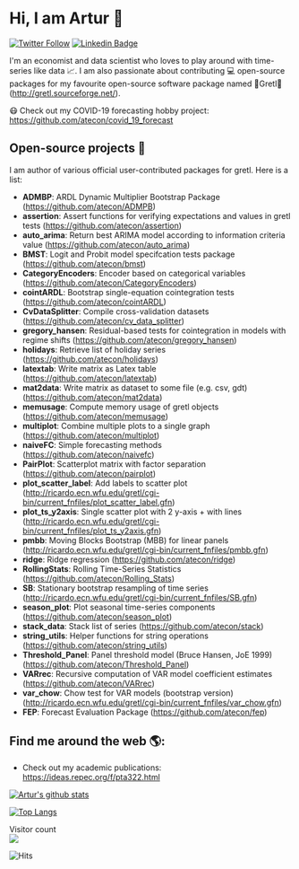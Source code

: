 # Hi, I am Artur :wave:

[![Twitter Follow](https://img.shields.io/twitter/follow/atecon1?label=Follow&style=social)](https://twitter.com/atecon1)
[![Linkedin Badge](https://img.shields.io/badge/-artur-tarassow-39690416-blue?style=flat-square&logo=Linkedin&logoColor=white&link=https://www.linkedin.com/in/artur-tarassow-39690416/)](https://www.linkedin.com/in/artur-tarassow-39690416/) 

I'm an economist and data scientist who loves to play around with time-series like data :chart_with_upwards_trend:. I am also passionate about contributing 💻 open-source packages for my favourite open-source software package named 🌟Gretl🌟 (http://gretl.sourceforge.net/).

:mask: Check out my COVID-19 forecasting hobby project: https://github.com/atecon/covid_19_forecast

## Open-source projects 🔭
I am author of various official user-contributed packages for gretl. Here is a list:

- **ADMBP**: ARDL Dynamic Multiplier Bootstrap Package (https://github.com/atecon/ADMPB)
- **assertion**: Assert functions for verifying expectations and values in gretl tests (https://github.com/atecon/assertion)
- **auto_arima**: Return best ARIMA model according to information criteria value (https://github.com/atecon/auto_arima)
- **BMST**: Logit and Probit model specifcation tests package (https://github.com/atecon/bmst)
- **CategoryEncoders**: Encoder based on categorical variables (https://github.com/atecon/CategoryEncoders)
- **cointARDL**: Bootstrap single-equation cointegration tests (https://github.com/atecon/cointARDL)
- **CvDataSplitter**: Compile cross-validation datasets (https://github.com/atecon/cv_data_splitter)
- **gregory_hansen**: Residual-based tests for cointegration in models with regime shifts (https://github.com/atecon/gregory_hansen)
- **holidays**: Retrieve list of holiday series (https://github.com/atecon/holidays)
- **latextab**: Write matrix as Latex table (https://github.com/atecon/latextab)
- **mat2data**: Write matrix as dataset to some file (e.g. csv, gdt) (https://github.com/atecon/mat2data)
- **memusage**: Compute memory usage of gretl objects (https://github.com/atecon/memusage)
- **multiplot**: Combine multiple plots to a single graph (https://github.com/atecon/multiplot)
- **naiveFC**: Simple forecasting methods (https://github.com/atecon/naivefc)
- **PairPlot**: Scatterplot matrix with factor separation (https://github.com/atecon/pairplot)
- **plot_scatter_label**: Add labels to scatter plot (http://ricardo.ecn.wfu.edu/gretl/cgi-bin/current_fnfiles/plot_scatter_label.gfn)
- **plot_ts_y2axis**: Single scatter plot with 2 y-axis + with lines (http://ricardo.ecn.wfu.edu/gretl/cgi-bin/current_fnfiles/plot_ts_y2axis.gfn)
- **pmbb**: Moving Blocks Bootstrap (MBB) for linear panels (http://ricardo.ecn.wfu.edu/gretl/cgi-bin/current_fnfiles/pmbb.gfn)
- **ridge**: Ridge regression (https://github.com/atecon/ridge)
- **RollingStats**: Rolling Time-Series Statistics (https://github.com/atecon/Rolling_Stats)
- **SB**: Stationary bootstrap resampling of time series (http://ricardo.ecn.wfu.edu/gretl/cgi-bin/current_fnfiles/SB.gfn)
- **season_plot**: Plot seasonal time-series components (https://github.com/atecon/season_plot)
- **stack_data**: Stack list of series (https://github.com/atecon/stack)
- **string_utils**: Helper functions for string operations (https://github.com/atecon/string_utils)
- **Threshold_Panel**: Panel threshold model (Bruce Hansen, JoE 1999) (https://github.com/atecon/Threshold_Panel)
- **VARrec**: Recursive computation of VAR model coefficient estimates (https://github.com/atecon/VARrec)
- **var_chow**: Chow test for VAR models (bootstrap version) (http://ricardo.ecn.wfu.edu/gretl/cgi-bin/current_fnfiles/var_chow.gfn)
- **FEP**: Forecast Evaluation Package (https://github.com/atecon/fep)

## Find me around the web 🌎:
- Check out my academic publications: https://ideas.repec.org/f/pta322.html

[//]: # "https://github.com/anuraghazra/github-readme-stats"
[![Artur's github stats](https://github-readme-stats.vercel.app/api?username=atecon&count_private=true&show_icons=true&theme=merko)](https://github.com/atecon/github-readme-stats)

[![Top Langs](https://github-readme-stats.vercel.app/api/top-langs/?username=atecon&hide=Tex,Makefile)](https://github.com/atecon/github-readme-stats)

<p align="left"> 
  Visitor count<br>
  <img src="https://profile-counter.glitch.me/atecon/count.svg" />
</p>

![Hits](https://hitcounter.pythonanywhere.com/count/tag.svg?url=https%3A%2F%2Fgithub.com%2Fatecon%2Fatecon)
